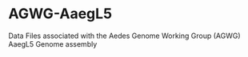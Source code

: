 # AGWG-AaegL5
Data Files associated with the Aedes Genome Working Group (AGWG) AaegL5 Genome assembly
